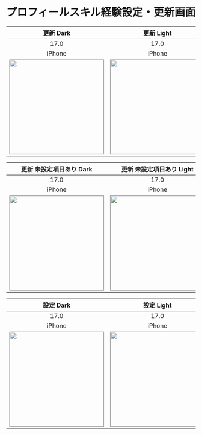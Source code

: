 # プロフィールスキル経験設定・更新画面

|更新 Dark|更新 Light|
|:---:|:---:|
|17.0|17.0|
|iPhone|iPhone|
|<img src='../ReferenceImages_64/プロフィールスキル経験設定・更新画面/testSkillUpdateViewController_更新_Dark_iPhone_17_0_393x852@3x.png' width='250' style='border: 1px solid #999' />|<img src='../ReferenceImages_64/プロフィールスキル経験設定・更新画面/testSkillUpdateViewController_更新_Light_iPhone_17_0_393x852@3x.png' width='250' style='border: 1px solid #999' />|

|更新 未設定項目あり Dark|更新 未設定項目あり Light|
|:---:|:---:|
|17.0|17.0|
|iPhone|iPhone|
|<img src='../ReferenceImages_64/プロフィールスキル経験設定・更新画面/testSkillUpdateViewController_更新_未設定項目あり_Dark_iPhone_17_0_393x852@3x.png' width='250' style='border: 1px solid #999' />|<img src='../ReferenceImages_64/プロフィールスキル経験設定・更新画面/testSkillUpdateViewController_更新_未設定項目あり_Light_iPhone_17_0_393x852@3x.png' width='250' style='border: 1px solid #999' />|

|設定 Dark|設定 Light|
|:---:|:---:|
|17.0|17.0|
|iPhone|iPhone|
|<img src='../ReferenceImages_64/プロフィールスキル経験設定・更新画面/testSkillUpdateViewController_設定_Dark_iPhone_17_0_393x852@3x.png' width='250' style='border: 1px solid #999' />|<img src='../ReferenceImages_64/プロフィールスキル経験設定・更新画面/testSkillUpdateViewController_設定_Light_iPhone_17_0_393x852@3x.png' width='250' style='border: 1px solid #999' />|


